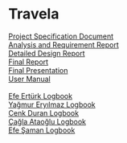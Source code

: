 # Travela
[Project Specification Document](Project%20Specification%20Document.pdf)<br>
[Analysis and Requirement Report](Analysis_and_Requirement_Report.pdf)<br>
[Detailed Design Report](Detailed%20Design%20Report%20cs492.docx.pdf)<br>
[Final Report](T2307_FinalReport.pdf)<br>
[Final Presentation](travela-presentation%20final.pdf)<br>
[User Manual](travela_userManual.pdf)<br>
<br>
[Efe Ertürk Logbook](https://efeerturk1.github.io/)<br>
[Yağmur Eryılmaz Logbook](https://docs.google.com/document/d/1DdaiWISRHO-f57qFxrof2qRLGv4KRX70In28OXxSrIc/edit?usp=sharing)<br>
[Cenk Duran Logbook](https://docs.google.com/document/d/1Auwe4yXGJTgMypGsxe0ajhSrnbRnrC9RO7EiulpsV_o/)<br>
[Çağla Ataoğlu Logbook](https://docs.google.com/document/d/19s8cKqIa_sD5dSAfhvsbdm5OmAbcKb4hCXo0sXVx73g/edit#heading=h.gtmpn3jdy5df)<br>
[Efe Şaman Logbook](https://docs.google.com/document/d/10cBkfsJ1NYT5E0IfUstZBAq0qd82feWt5AD2wj-YKKg/edit?usp=sharing)<br>
